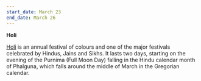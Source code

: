 ```yaml
---
start_date: March 23
end_date: March 26
---
```

**Holi**

[Holi](https://en.wikipedia.org/wiki/Holi) is an annual festival of colours and one of the major festivals celebrated by Hindus, Jains and Sikhs. It lasts two days, starting on the evening of the Purnima (Full Moon Day) falling in the Hindu calendar month of Phalguna, which falls around the middle of March in the Gregorian calendar.
